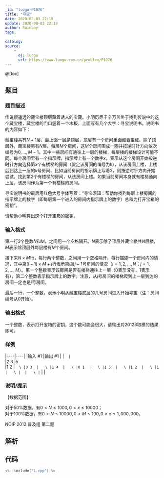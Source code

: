 ```yaml
---
_id: "luogu-P1076"
title: "寻宝"
date: 2020-08-03 22:19
update: 2020-08-03 22:19
author: Rainboy
tags:
    - 
catalog: 
source: 
    - 
      oj: luogu
      url: https://www.luogu.com.cn/problem/P1076
---
```


@[toc]

## 题目



### 题目描述

传说很遥远的藏宝楼顶层藏着诱人的宝藏。小明历尽千辛万苦终于找到传说中的这个藏宝楼，藏宝楼的门口竖着一个木板，上面写有几个大字：寻宝说明书。说明书的内容如下：

藏宝楼共有$N+1$层，最上面一层是顶层，顶层有一个房间里面藏着宝藏。除了顶层外，藏宝楼另有$N$层，每层$M$个房间，这$M$个房间围成一圈并按逆时针方向依次编号为$0,…,M-1$。其中一些房间有通往上一层的楼梯，每层楼的楼梯设计可能不同。每个房间里有一个指示牌，指示牌上有一个数字$x$，表示从这个房间开始按逆时针方向选择第$x$个有楼梯的房间（假定该房间的编号为k），从该房间上楼，上楼后到达上一层的$k$号房间。比如当前房间的指示牌上写着$2$，则按逆时针方向开始尝试，找到第$2$个有楼梯的房间，从该房间上楼。如果当前房间本身就有楼梯通向上层，该房间作为第一个有楼梯的房间。

寻宝说明书的最后用红色大号字体写着：“寻宝须知：帮助你找到每层上楼房间的指示牌上的数字（即每层第一个进入的房间内指示牌上的数字）总和为打开宝箱的密钥”。

请帮助小明算出这个打开宝箱的密钥。




### 输入格式
第一行$2$个整数$N$和$M$，之间用一个空格隔开。$N$表示除了顶层外藏宝楼共$N$层楼，$M$表示除顶层外每层楼有$M$个房间。

接下来$N \times M$行，每行两个整数，之间用一个空格隔开，每行描述一个房间内的情况，其中第$(i-1) \times M+j$行表示第$i$层$j-1$号房间的情况（$i=1,2,…, N$；$j=1,2,…,M$）。第一个整数表示该房间是否有楼梯通往上一层（$0$表示没有，$1$表示有），第二个整数表示指示牌上的数字。注意，从$j$号房间的楼梯爬到上一层到达的房间一定也是$j$号房间。

最后一行，一个整数，表示小明从藏宝楼底层的几号房间进入开始寻宝（注：房间编号从$0$开始）。




### 输出格式

一个整数，表示打开宝箱的密钥，这个数可能会很大，请输出对$20123$取模的结果即可。




### 样例

|----|----|
|输入 #1  |输出 #1  |
|```  |```  \
|2 3  |5  \
|1 2  |```  \
|0 3  |   \
|1 4  |   \
|0 1  |   \
|1 5  |   \
|1 2  |   \
|1  |   \
|  |   \
|```  |   |



### 说明/提示
【数据范围】

对于50%数据，有$0<N≤1000,0<x≤10000$；  
对于100%数据，有$0<N≤10000,0<M≤100,0<x≤1,000,000$。

NOIP 2012 普及组 第二题


## 解析


## 代码

```c
<%- include("1.cpp") %>
```